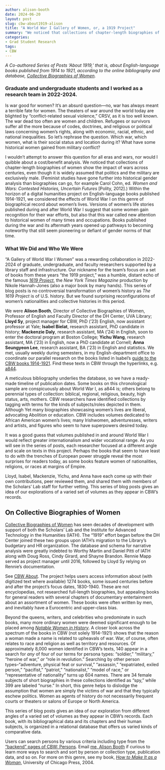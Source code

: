 ```yaml
---
author: alison-booth
date: 2024-06-20
layout: post
slug: cbw-about1919-alison
title: "A World War I Gallery of Women, or, a 1919 Project"
summary: "We noticed that collections of chapter-length biographies of women show the impact of wars across centuries, even though it is widely assumed that politics and the military are exclusively male."
categories:
- Grad Student Research
tags:
- CBW
---
```


*A Co-authored Series of Posts ‘About 1919,’ that is, about English-language books published from 1914 to 1921, according to the online bibliography and database, [Collective Biographies of Women](https://cbw.iath.virginia.edu).*
 
### Graduate and undergraduate students and I worked as a research team in 2022-2024.
 
Is war good for women? It’s an absurd question—no, war has always meant a terrible fate for women. The theaters of war around the world today are blighted by “conflict-related sexual violence,” CRSV, as it is too well known. The war dead too often are women and children. Refugees or survivors suffer all the more because of codes, doctrines, and religious or political laws concerning women’s rights, along with economic, racial, ethnic, and national inequalities. So let’s rephrase the question. Which war, which women, what is their social status and location during it? What have some historical women gained from military conflict?
 
I wouldn’t attempt to answer this question for all eras and wars, nor would I quibble about a cost/benefit analysis. We noticed that collections of chapter-length biographies of women show the impact of wars across centuries, even though it is widely assumed that politics and the military are exclusively male. (Feminist studies have gone further into historical gender analysis than biographies can go, for example Carol Cohn, ed. *Women and Wars: Contested Histories, Uncertain Futures* [Polity, 2012].) Within the horizon of a digital humanities project on English-language books published 1914-1921, we considered the effects of World War I on this genre of biographical record about women’s lives. Versions of women’s life stories published during and after World War I suggest that some women gain recognition for their war efforts, but also that this war called new attention to historical women of many times and occupations. Books published during the war and its aftermath years opened up pathways to becoming noteworthy that still seem pioneering or defiant of gender norms of that time.
 
### What We Did and Who We Were
 
“A Gallery of World War I Women” was a rewarding collaboration in 2022-2024 of graduate, undergraduate, and faculty researchers supported by a library staff and infrastructure. Our nickname for the team’s focus on a set of books from these years “the 1919 project,” was a humble, distant echo of the famous [*1619 Project*]( https://1619books.com/#about-the-1619-project), the *New York Times Magazine* production by Nikole Hannah-Jones (also a major book by many hands). This series of blog posts is no controversial transformation of women’s history as *The 1619 Project* is of U.S. history. But we found surprising reconfigurations of women’s nationalities and collective histories in this period.
 
We were **Alison Booth**, Director of Collective Biographies of Women, Professor of English and Faculty Director of the DH Center, UVA Library; **Lloyd Sy**, project manager for CBW, PhD (’23) English, now assistant professor at Yale; **Isabel Bielat**, research assistant, PhD candidate in history; **Mackenzie Daly**, research assistant, MA (’24) in English, soon to enter the doctoral program at Boston College; **Yichu Wang**, research assistant, MA (’23) in English, now a PhD candidate at Cornell; **Anna Seungyeon Lee**, research assistant, BA (’23) in English and statistics. We met, usually weekly during semesters, in my English-department office to coordinate our parallel research on the books listed in Isabel’s [guide to the CBW books 1914-1921](https://docs.google.com/document/d/10JIEddY8YZGeLEV7oZxE_vY_sAEjCeSjSnI-BT2ZavM/edit#heading=h.bsx1j1b3twa8).
Find these texts in CBW through the hyperlinks, e.g. [a844](https://cbw.iath.virginia.edu/cbw_db/collections.php?id=2193).
 
A meticulous bibliography underlies the database, so we have a ready-made timeline of publication dates. Some books on this chronological sample are conspicuously about World War I, as a844 is; others belong to perennial types of collection: biblical, regional, religious, beauty, high status, arts, mothers. CBW researchers have identified collections by tagging with terms for the kinds of subjects/roles depicted in them. Although Yet many biographies showcasing women’s lives are liberal, advocating Abolition or education. CBW includes volumes dedicated to African American women’s lives; many Irishwomen, adventuresses, writers and artists, and figures who seem to have superpowers desired today.
 
It was a good guess that volumes published in and around World War I would reflect greater internationalism and wider vocational range. As you will see in the series of posts, each researcher focused at a different angle and scale on texts in this project. Perhaps the books that seem to have least to do with the trenches of European power struggle reveal the most surprises for readers today, as some books feature women of nationalities, religions, or races at margins of Empire. 
 
Lloyd, Isabel, Mackenzie, Yichu, and Anna have each come up with their own contributions, peer reviewed them, and shared them with members of the Scholars’ Lab staff for further vetting. This series of blog posts gives an idea of our explorations of a varied set of volumes as they appear in CBW’s records.
 
## On Collective Biographies of Women
 
[Collective Biographies of Women](https://cbw.iath.virginia.edu) has seen decades of development with support of both the Scholars’ Lab and the Institute for Advanced Technology in the Humanities (IATH). The “1919” effort began before the DH Center joined these two groups upon IATH’s migration to the Library’s budgetary and HR organization. The database and schema for narrative analysis were greatly indebted to Worthy Martin and Daniel Pitti of IATH along with Doug Ross, Cindy Girard, and Shayne Brandon. Rennie Mapp served as project manager until 2016, followed by Lloyd Sy relying on Rennie’s documentation.
 
See [CBW About](https://cbw.iath.virginia.edu/about.php). The project helps users access information about (with digitized text where available) 1274 books, some issued centuries before and after the project’s focus dates, 1830-1940. These are not encyclopedias, not researched full-length biographies, but appealing books for general readers with several chapters of documentary entertainment about an assortment of women. These books were often written by men, and inevitably have a Eurocentric and upper-class bias.
 
Beyond the queens, writers, and celebrities who predominate in such books, many more ordinary women were deemed significant enough to be placed among [*Notable Women in History*](https://cbw.iath.virginia.edu/books_display.php?id=1319). A closer look across the spectrum of the books in CBW (not solely 1914-1921) shows that the reason a woman made a name is related to upheavals of war. War, of course, often relates to race and religion as well as territory and resources. Of approximately 8,000 women identified in CBW’s texts, 140 appear in a search for *any* of four of our terms for persona types: “soldier,” “military,” “heroine of war,” *or* “role in revolution.” Searching by other person types–“adventure, physical feat or survival,” “assassin,” “expatriated, exiled person,” “pacifist,” “patriot,” “nationalist,” “model of race,” or “representative of nationality” turns up 604 names. There are 34 female subjects of short biographies in these collections identified as “spy,” while 399 are labeled “nurse.” In short, this genre helps to dislodge the assumption that women are simply the victims of war and that they typically eschew politics. Women as agents of history do not necessarily frequent courts or theaters or salons of Europe or North America.
 
This series of blog posts gives an idea of our exploration from different angles of a varied set of volumes as they appear in CBW’s records. Each book, with its bibliographical data and its chapters and their human subjects, is organized in a relational database that offers us varied kinds of comparative data. 
 
Users can search persons by various criteria including type from the [“backend” pages of CBW: Persons]( https://cbw.iath.virginia.edu/cbw_db/persons_search.php). Email [me, Alison Booth](ab6j@virginia.edu) if curious to learn more ways to search and sort by person or collection type, publication data, and so on. For more on this genre, see my book, [*How to Make It as a Woman*]( https://press.uchicago.edu/ucp/books/book/chicago/H/bo3646419.html), University of Chicago Press, 2004. 
 
 
 
 
 
 
 

